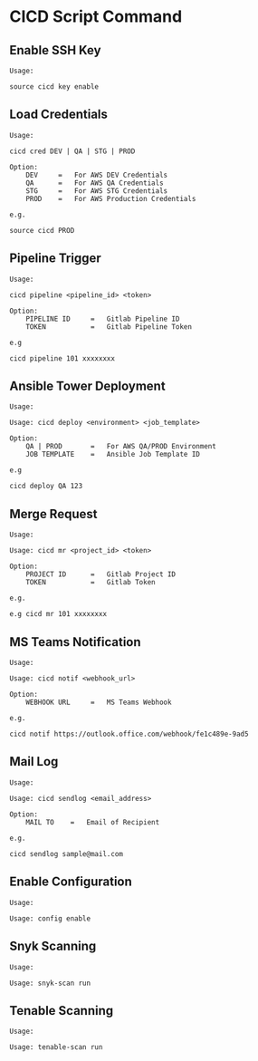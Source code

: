 # CICD Script Command

## Enable SSH Key

`Usage:`

```
source cicd key enable

```

## Load Credentials

`Usage:`

```
cicd cred DEV | QA | STG | PROD

Option:
    DEV     =   For AWS DEV Credentials
    QA      =   For AWS QA Credentials
    STG     =   For AWS STG Credentials
    PROD    =   For AWS Production Credentials
```

`e.g.`
```
source cicd PROD

```

## Pipeline Trigger

`Usage:`

```
cicd pipeline <pipeline_id> <token>

Option:
    PIPELINE ID     =   Gitlab Pipeline ID
    TOKEN           =   Gitlab Pipeline Token
```

`e.g`
```
cicd pipeline 101 xxxxxxxx

```

## Ansible Tower Deployment

`Usage:`

```
Usage: cicd deploy <environment> <job_template>

Option:
    QA | PROD       =   For AWS QA/PROD Environment
    JOB TEMPLATE    =   Ansible Job Template ID
```

`e.g`
```
cicd deploy QA 123
```

## Merge Request

`Usage:`

```
Usage: cicd mr <project_id> <token>

Option:
    PROJECT ID      =   Gitlab Project ID
    TOKEN           =   Gitlab Token

```

`e.g.`
```
e.g cicd mr 101 xxxxxxxx
```

## MS Teams Notification

`Usage:`

```
Usage: cicd notif <webhook_url>

Option:
    WEBHOOK URL     =   MS Teams Webhook
```

`e.g.`
```
cicd notif https://outlook.office.com/webhook/fe1c489e-9ad5
```

## Mail Log

`Usage:`

```
Usage: cicd sendlog <email_address>

Option:
    MAIL TO    =   Email of Recipient
```

`e.g.`
```
cicd sendlog sample@mail.com
```

## Enable Configuration

`Usage:`

```
Usage: config enable

```

## Snyk Scanning

`Usage:`

```
Usage: snyk-scan run

```

## Tenable Scanning

`Usage:`

```
Usage: tenable-scan run

```
